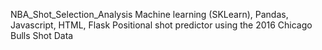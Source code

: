 NBA_Shot_Selection_Analysis
Machine learning (SKLearn), Pandas, Javascript, HTML, Flask
Positional shot predictor using the 2016 Chicago Bulls Shot Data



 
